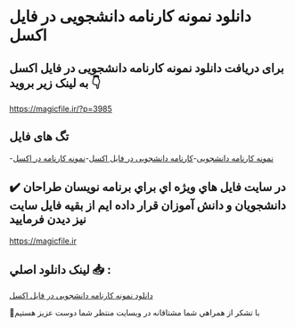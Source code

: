 # دانلود نمونه کارنامه دانشجویی در فایل اکسل

## برای دریافت دانلود نمونه کارنامه دانشجویی در فایل اکسل به لینک زیر بروید 👇

https://magicfile.ir/?p=3985

## تگ های فایل

-[نمونه کارنامه دانشجویی](https://magicfile.ir/product/%d9%86%d9%85%d9%88%d9%86%d9%87-%da%a9%d8%a7%d8%b1%d9%86%d8%a7%d9%85%d9%87-%d8%af%d8%a7%d9%86%d8%b4%d8%ac%d9%88%db%8c%db%8c-%d8%af%d8%b1-%d9%81%d8%a7%db%8c%d9%84-%d8%a7%da%a9%d8%b3%d9%84/)-[کارنامه دانشجویی در فایل اکسل](https://magicfile.ir/product/%d9%86%d9%85%d9%88%d9%86%d9%87-%da%a9%d8%a7%d8%b1%d9%86%d8%a7%d9%85%d9%87-%d8%af%d8%a7%d9%86%d8%b4%d8%ac%d9%88%db%8c%db%8c-%d8%af%d8%b1-%d9%81%d8%a7%db%8c%d9%84-%d8%a7%da%a9%d8%b3%d9%84/)-[نمونه کارنامه در اکسل](https://magicfile.ir/product/%d9%86%d9%85%d9%88%d9%86%d9%87-%da%a9%d8%a7%d8%b1%d9%86%d8%a7%d9%85%d9%87-%d8%af%d8%a7%d9%86%d8%b4%d8%ac%d9%88%db%8c%db%8c-%d8%af%d8%b1-%d9%81%d8%a7%db%8c%d9%84-%d8%a7%da%a9%d8%b3%d9%84/)

## ✔️ در سايت فايل هاي ويژه اي براي برنامه نويسان طراحان دانشجويان و دانش آموزان قرار داده ايم از بقيه فايل سايت نيز ديدن فرماييد

https://magicfile.ir


## لينک دانلود اصلي 📥 :

[دانلود نمونه کارنامه دانشجویی در فایل اکسل](https://magicfile.ir/product/%d9%86%d9%85%d9%88%d9%86%d9%87-%da%a9%d8%a7%d8%b1%d9%86%d8%a7%d9%85%d9%87-%d8%af%d8%a7%d9%86%d8%b4%d8%ac%d9%88%db%8c%db%8c-%d8%af%d8%b1-%d9%81%d8%a7%db%8c%d9%84-%d8%a7%da%a9%d8%b3%d9%84/) 


🙏با تشکر از همراهي شما مشتاقانه در وبسایت منتظر شما دوست عزیز هستیم

